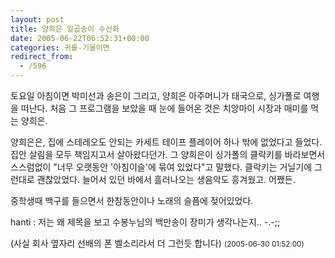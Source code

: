 ```yaml
---
layout: post
title: 양희은 일곱송이 수선화
date: 2005-06-22T06:52:31+00:00
categories: 귀를-기울이면
redirect_from:
  - /596
---
```


토요일 아침이면 박미선과 송은이 그리고, 양희은 아주머니가 태국으로, 싱가폴로 여행을 떠난다. 처음 그 프로그램을 보았을 때 눈에 들어온 것은 치앙마이 시장과 매미를 먹는 양희은.

양희은은, 집에 스테레오도 안되는 카세트 테이프 플레이어 하나 밖에 없었다고 들었다. 집안 살림을 모두 책임지고서 살아왔다던가. 그 양희은이 싱가폴의 클락키를 바라보면서 스스럼없이 "너무 오랫동안 '아침이슬'에 묶여 있었다"고 말했다. 클락키는 거닐기에 그런대로 괜찮았었다. 늘어서 있던 바에서 흘러나오는 생음악도 흥겨웠고. 어쨌든.

중학생때 백구를 들으면서 한참동안이나 노래의 슬픔에 젖어있었다.
<div id=comments>
<div class=comment>
<!--- cmt:1018 --->
<!--- mail: --->
<!--- parent:0 --->
hanti : 
저는 왜 제목을 보고 수봉누님의 백만송이 장미가 생각나는지.. -.-;;

(사실 회사 옆자리 선배의 폰 벨소리라서 더 그런듯 합니다)
 <small>(2005-06-30 01:52:00)</small>
</div>
</div>
